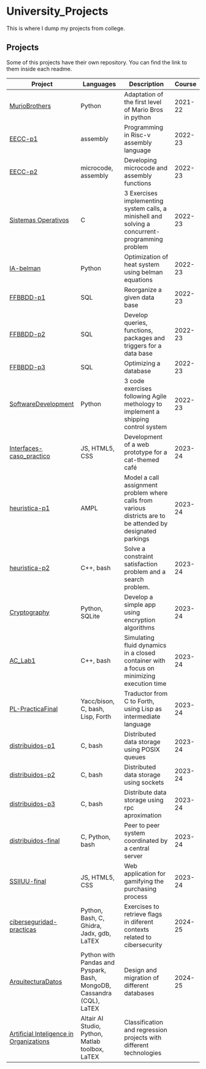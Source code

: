 # University_Projects
This is where I dump my projects from college. 

## Projects

Some of this projects have their own repository. You can find the link to them inside each readme.

| Project | Languages | Description | Course |
| ------- | --------- | ----------- | ------ |
| [MurioBrothers](https://github.com/CLopMan/University_Projects/tree/main/FinalProject-FirstYear) | Python | Adaptation of the first level of Mario Bros in python | 2021-22 |
| [EECC-p1](https://github.com/CLopMan/University_Projects/tree/main/EECC-p1) | assembly | Programming in Risc-v assembly language | 2022-23 |
| [EECC-p2](https://github.com/CLopMan/University_Projects/tree/main/EECC-p2) | microcode, assembly | Developing microcode and assembly functions | 2022-23 |
| [Sistemas Operativos](https://github.com/CLopMan/University_Projects/tree/main/Sistemas%20Operativos) | C | 3 Exercises implementing system calls, a minishell and solving a concurrent-programming problem | 2022-23 |
| [IA-belman](https://github.com/CLopMan/University_Projects/tree/main/IA-belman) | Python | Optimization of heat system using belman equations | 2022-23 |
| [FFBBDD-p1](https://github.com/CLopMan/University_Projects/tree/main/FFBBDD_p1) | SQL | Reorganize a given data base | 2022-23 |
| [FFBBDD-p2](https://github.com/CLopMan/University_Projects/tree/main/FFBBDD_p2) | SQL | Develop queries, functions, packages and triggers for a data base | 2022-23 |
| [FFBBDD-p3](https://github.com/CLopMan/University_Projects/tree/main/FFBBDD_p3) | SQL | Optimizing a database | 2022-23 |
| [SoftwareDevelopment](https://github.com/CLopMan/University_Projects/tree/main/SoftwareDevelopment) | Python | 3 code exercises following Agile methology to implement a shipping control system | 2022-23 |
| [Interfaces-caso_practico](https://github.com/CLopMan/University_Projects/tree/main/Interfaces-caso_practico) | JS, HTML5, CSS | Development of a web prototype for a cat-themed café | 2023-24 |
| [heuristica-p1](https://github.com/CLopMan/University_Projects/tree/main/heuristica_p1-100472092-100472182) | AMPL | Model a call assignment problem where calls from various districts are to be attended by designated parkings | 2023-24 |
| [heuristica-p2](https://github.com/CLopMan/University_Projects/tree/main/heuristica-p2) | C++, bash | Solve a constraint satisfaction problem and a search problem. | 2023-24 |
| [Cryptography](https://github.com/CLopMan/University_Projects/tree/main/Crytography-practica1) | Python, SQLite | Develop a simple app using encryption algorithms | 2023-24 |
| [AC_Lab1](https://github.com/CLopMan/University_Projects/tree/main/AC_ProgramacionOrientadaAlRendimiento) | C++, bash | Simulating fluid dynamics in a closed container with a focus on minimizing execution time | 2023-24 |
| [PL-PracticaFinal](https://github.com/CLopMan/University_Projects/tree/main/PL-practicaFinal) | Yacc/bison, C, bash, Lisp, Forth | Traductor from C to Forth, using Lisp as intermediate language | 2023-24 |
| [distribuidos-p1](https://github.com/CLopMan/University_Projects/tree/main/distribuidos_p1-colasposix) | C, bash | Distributed data storage using POSIX queues | 2023-24|
| [distribuidos-p2](https://github.com/CLopMan/University_Projects/tree/main/distribuidos_p2-sockets) | C, bash | Distributed data storage using sockets | 2023-24 |
| [distribuidos-p3](https://github.com/CLopMan/University_Projects/tree/main/distribuidos_p3-rpc) | C, bash | Distribute data storage using rpc aproximation | 2023-24 | 
| [distribuidos-final](https://github.com/CLopMan/University_Projects/tree/main/distribuidos_final) | C, Python, bash | Peer to peer system coordinated by a central server | 2023-24 |
| [SSIIUU-final](https://github.com/CLopMan/University_Projects/tree/main/SSIIUU-final) | JS, HTML5, CSS | Web application for gamifying the purchasing process | 2023-24 |
| [ciberseguridad-practicas](https://github.com/CLopMan/University_Projects/tree/main/ciberseguridad-practicas) | Python, Bash, C, Ghidra, Jadx, gdb, LaTEX | Exercises to retrieve flags in diferent contexts related to cibersecurity | 2024-25 |
| [ArquitecturaDatos](https://github.com/CLopMan/University_Projects/tree/main/ArquitecturaDatos) | Python with Pandas and Pyspark, Bash, MongoDB, Cassandra (CQL), LaTEX | Design and migration of different databases | 2024-25 |
| [Artificial Inteligence in Organizations](https://github.com/CLopMan/University_Projects/tree/main/IAO-pr-cticas) | Altair AI Studio, Python, Matlab toolbox, LaTEX | Classification and regression projects with different technologies |


